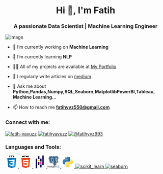 <h1 align="center">Hi 👋, I'm Fatih</h1>
<h3 align="center">A passionate Data Scientist | Machine Learning Engineer</h3>

![image](https://github.com/user-attachments/assets/f42a401f-6a27-487a-8d14-4c8685dc1f6a)


- 🔭 I’m currently working on **Machine Learning**

- 🌱 I’m currently learning **NLP**

- 👨‍💻 All of my projects are available at [My Portfolio](https://fatihyavuz.vercel.app/)

- 📝 I regularly write articles on [medium](https://medium.com/@fatihyvz993)

- 💬 Ask me about **Python,Pandas,Numpy,SQL,Seaborn,MatplotlibPowerBI,Tableau, Machine Learning...**

- 📫 How to reach me **fatihyvz550@gmail.com**

<h3 align="left">Connect with me:</h3>
<p align="left">
<a href="https://linkedin.com/in/fatih-yavuzz" target="blank"><img align="center" src="https://raw.githubusercontent.com/rahuldkjain/github-profile-readme-generator/master/src/images/icons/Social/linked-in-alt.svg" alt="fatih-yavuzz" height="30" width="40" /></a>
<a href="https://kaggle.com/fatihyavuzz" target="blank"><img align="center" src="https://raw.githubusercontent.com/rahuldkjain/github-profile-readme-generator/master/src/images/icons/Social/kaggle.svg" alt="fatihyavuzz" height="30" width="40" /></a>
<a href="https://medium.com/@fatihyvz993" target="blank"><img align="center" src="https://raw.githubusercontent.com/rahuldkjain/github-profile-readme-generator/master/src/images/icons/Social/medium.svg" alt="@fatihyvz993" height="30" width="40" /></a>
</p>

<h3 align="left">Languages and Tools:</h3>
<p align="left"> <a href="https://www.w3schools.com/css/" target="_blank" rel="noreferrer"> <img src="https://raw.githubusercontent.com/devicons/devicon/master/icons/css3/css3-original-wordmark.svg" alt="css3" width="40" height="40"/> </a> <a href="https://www.w3.org/html/" target="_blank" rel="noreferrer"> <img src="https://raw.githubusercontent.com/devicons/devicon/master/icons/html5/html5-original-wordmark.svg" alt="html5" width="40" height="40"/> </a> <a href="https://pandas.pydata.org/" target="_blank" rel="noreferrer"> <img src="https://raw.githubusercontent.com/devicons/devicon/2ae2a900d2f041da66e950e4d48052658d850630/icons/pandas/pandas-original.svg" alt="pandas" width="40" height="40"/> </a> <a href="https://www.postgresql.org" target="_blank" rel="noreferrer"> <img src="https://raw.githubusercontent.com/devicons/devicon/master/icons/postgresql/postgresql-original-wordmark.svg" alt="postgresql" width="40" height="40"/> </a> <a href="https://www.python.org" target="_blank" rel="noreferrer"> <img src="https://raw.githubusercontent.com/devicons/devicon/master/icons/python/python-original.svg" alt="python" width="40" height="40"/> </a> <a href="https://scikit-learn.org/" target="_blank" rel="noreferrer"> <img src="https://upload.wikimedia.org/wikipedia/commons/0/05/Scikit_learn_logo_small.svg" alt="scikit_learn" width="40" height="40"/> </a> <a href="https://seaborn.pydata.org/" target="_blank" rel="noreferrer"> <img src="https://seaborn.pydata.org/_images/logo-mark-lightbg.svg" alt="seaborn" width="40" height="40"/> </a> </p>
